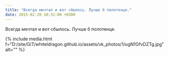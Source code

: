 ```yaml
---
title: "Всегда мечтал и вот сбылось. Лучше б полотенце."
date: 2015-02-20 10:31:00 +0300
---
```


Всегда мечтал и вот сбылось. Лучше б полотенце.

{% include media.html f="D:/site/GiT/whiteldragon.github.io/assets/vk_photos/1/ugN1GfvDZTg.jpg" alt="" %}

